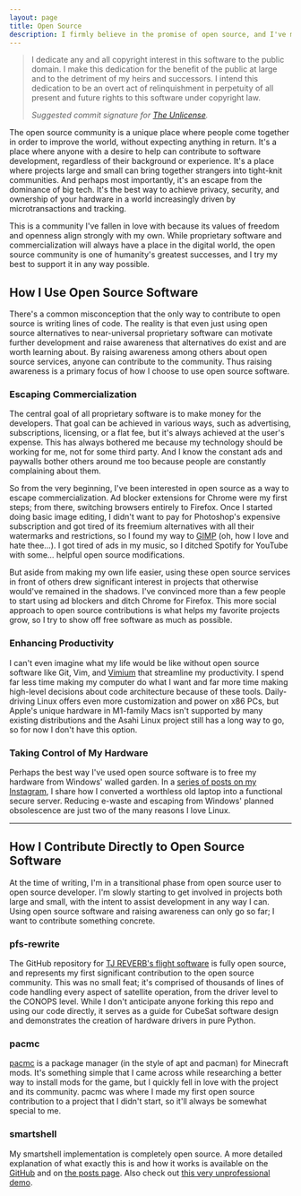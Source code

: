 ```yaml
---
layout: page
title: Open Source
description: I firmly believe in the promise of open source, and I've made many contributions to the libre software community.
---
```


> I dedicate any and all copyright interest in this software to the public domain. I make this dedication for the benefit of the public at large and to the detriment of my heirs and successors. I intend this dedication to be an overt act of relinquishment in perpetuity of all present and future rights to this software under copyright law.
> 
> *Suggested commit signature for [The Unlicense](https://unlicense.org/).*

The open source community is a unique place where people come together in order to improve the world, without expecting anything in return. It's a place where anyone with a desire to help can contribute to software development, regardless of their background or experience. It's a place where projects large and small can bring together strangers into tight-knit communities. And perhaps most importantly, it's an escape from the dominance of big tech. It's the best way to achieve privacy, security, and ownership of your hardware in a world increasingly driven by microtransactions and tracking.

This is a community I've fallen in love with because its values of freedom and openness align strongly with my own. While proprietary software and commercialization will always have a place in the digital world, the open source community is one of humanity's greatest successes, and I try my best to support it in any way possible.

## How I Use Open Source Software

There's a common misconception that the only way to contribute to open source is writing lines of code. The reality is that even just using open source alternatives to near-universal proprietary software can motivate further development and raise awareness that alternatives do exist and are worth learning about. By raising awareness among others about open source services, anyone can contribute to the community. Thus raising awareness is a primary focus of how I choose to use open source software.

### Escaping Commercialization

The central goal of all proprietary software is to make money for the developers. That goal can be achieved in various ways, such as advertising, subscriptions, licensing, or a flat fee, but it's always achieved at the user's expense. This has always bothered me because my technology should be working for me, not for some third party. And I know the constant ads and paywalls bother others around me too because people are constantly complaining about them.

So from the very beginning, I've been interested in open source as a way to escape commercialization. Ad blocker extensions for Chrome were my first steps; from there, switching browsers entirely to Firefox. Once I started doing basic image editing, I didn't want to pay for Photoshop's expensive subscription and got tired of its freemium alternatives with all their watermarks and restrictions, so I found my way to [GIMP](https://www.gimp.org/) (oh, how I love and hate thee…). I got tired of ads in my music, so I ditched Spotify for YouTube with some… helpful open source modifications.

But aside from making my own life easier, using these open source services in front of others drew significant interest in projects that otherwise would've remained in the shadows. I've convinced more than a few people to start using ad blockers and ditch Chrome for Firefox. This more social approach to open source contributions is what helps my favorite projects grow, so I try to show off free software as much as possible.

### Enhancing Productivity

I can't even imagine what my life would be like without open source software like Git, Vim, and [Vimium](https://vimium.github.io/) that streamline my productivity. I spend far less time making my computer do what I want and far more time making high-level decisions about code architecture because of these tools. Daily-driving Linux offers even more customization and power on x86 PCs, but Apple's unique hardware in M1-family Macs isn't supported by many existing distributions and the Asahi Linux project still has a long way to go, so for now I don't have this option.

### Taking Control of My Hardware

Perhaps the best way I've used open source software is to free my hardware from Windows' walled garden. In a [series of posts on my Instagram](https://www.instagram.com/p/Ccu1AjnuSHp/), I share how I converted a worthless old laptop into a functional secure server. Reducing e-waste and escaping from Windows' planned obsolescence are just two of the many reasons I love Linux.

---

## How I Contribute Directly to Open Source Software

At the time of writing, I'm in a transitional phase from open source user to open source developer. I'm slowly starting to get involved in projects both large and small, with the intent to assist development in any way I can. Using open source software and raising awareness can only go so far; I want to contribute something concrete.

### pfs-rewrite

The GitHub repository for [TJ REVERB's flight software](https://github.com/TJREVERB/pfs-rewrite) is fully open source, and represents my first significant contribution to the open source community. This was no small feat; it's comprised of thousands of lines of code handling every aspect of satellite operation, from the driver level to the CONOPS level. While I don't anticipate anyone forking this repo and using our code directly, it serves as a guide for CubeSat software design and demonstrates the creation of hardware drivers in pure Python.

### pacmc

[pacmc](https://github.com/jakobkmar/pacmc) is a package manager (in the style of apt and pacman) for Minecraft mods. It's something simple that I came across while researching a better way to install mods for the game, but I quickly fell in love with the project and its community. pacmc was where I made my first open source contribution to a project that I didn't start, so it'll always be somewhat special to me.

### smartshell

My smartshell implementation is completely open source. A more detailed explanation of what exactly this is and how it works is available on the [GitHub](https://github.com/nik875/smartshell) and on [the posts page](https://nik875.github.io/2023/09/24/smartshell.html). Also check out [this very unprofessional demo](https://www.youtube.com/watch?v=xlufPt5SHMQ).
